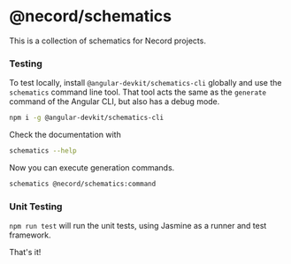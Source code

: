 # @necord/schematics

This is a collection of schematics for Necord projects.

### Testing

To test locally, install `@angular-devkit/schematics-cli` globally and use the `schematics` command
line tool. That tool acts the same as the `generate` command of the Angular CLI, but also has a
debug mode.

```bash
npm i -g @angular-devkit/schematics-cli
```

Check the documentation with

```bash
schematics --help
```

Now you can execute generation commands.

```bash
schematics @necord/schematics:command
```

### Unit Testing

`npm run test` will run the unit tests, using Jasmine as a runner and test framework.

That's it!
